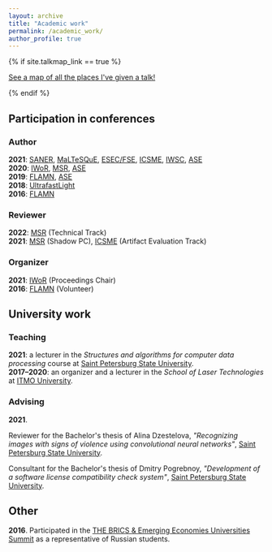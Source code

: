 ```yaml
---
layout: archive
title: "Academic work"
permalink: /academic_work/
author_profile: true
---
```


{% if site.talkmap_link == true %}

<p style="text-decoration:underline;"><a href="/talkmap.html">See a map of all the places I've given a talk!</a></p>

{% endif %}

<h2>Participation in conferences</h2>

<h3>Author</h3>

<b>2021</b>: <a href="https://saner2021.shidler.hawaii.edu/">SANER</a>, <a href="https://maltesque2021.github.io/submission.html">MaLTeSQuE</a>, <a href="https://2021.esec-fse.org/">ESEC/FSE</a>, <a href="https://icsme2021.github.io/">ICSME</a>, <a href="https://iwsc2021.github.io/index.html">IWSC</a>, <a href="https://conf.researchr.org/home/ase-2021">ASE</a><br>
<b>2020</b>: <a href="https://conf.researchr.org/track/icse-2020/icse-2020-Workshops">IWoR</a>, <a href="https://2020.msrconf.org/">MSR</a>, <a href="https://conf.researchr.org/home/ase-2020">ASE</a><br>
<b>2019</b>: <a href="https://flamn.ifmo.ru/">FLAMN</a>, <a href="https://2019.ase-conferences.org/">ASE</a><br>
<b>2018</b>: <a href="https://ultrafastlight.lebedev.ru/">UltrafastLight</a><br>
<b>2016</b>: <a href="http://lpc.ifmo.ru/flamn16/">FLAMN</a>

<h3>Reviewer</h3>

<b>2022</b>: <a href="https://conf.researchr.org/track/msr-2022/msr-2022-technical-papers">MSR</a> (Technical Track)<br>
<b>2021</b>: <a href="https://2021.msrconf.org/track/msr-2021-shadow-pc?">MSR</a> (Shadow PC), <a href="https://icsme2021.github.io/cfp/AEandROSETrack.html">ICSME</a> (Artifact Evaluation Track)

<h3>Organizer</h3>

<b>2021</b>: <a href="https://iwor.github.io/iwor2021/index.html">IWoR</a> (Proceedings Chair)<br>
<b>2016</b>: <a href="http://lpc.ifmo.ru/flamn16/">FLAMN</a> (Volunteer)

<h2>University work</h2>

<h3>Teaching</h3>

<b>2021</b>: a lecturer in the <i>Structures and algorithms for computer data processing</i> course at <a href="https://english.spbu.ru/">Saint Petersburg State University</a>.<br>
<b>2017–2020</b>: an organizer and a lecturer in the <i>School of Laser Technologies</i> at <a href="https://en.itmo.ru/">ITMO University</a>.

<h3>Advising</h3>

<b>2021</b>.<br>
<p>Reviewer for the Bachelor's thesis of Alina Dzestelova, <i>"Recognizing images with signs of violence using convolutional neural networks"</i>, <a href="https://english.spbu.ru/">Saint Petersburg State University</a>.</p>
<p>Consultant for the Bachelor's thesis of Dmitry Pogrebnoy, <i>"Development of a software license compatibility check system"</i>, <a href="https://english.spbu.ru/">Saint Petersburg State University</a>.</p>

<h2>Other</h2>

<b>2016</b>. Participated in the <a href="https://www.timeshighereducation.com/world-university-rankings/brics-emerging-economies-universities-summit-take-place-johannesburg">THE BRICS & Emerging Economies Universities Summit</a> as a representative of Russian students.